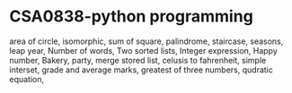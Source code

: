# CSA0838-python programming
area of circle,
isomorphic,
sum of square,
palindrome,
staircase,
seasons,
leap year,
Number of words,
Two sorted lists,
Integer expression,
Happy number,
Bakery,
party,
merge stored list,
celusis to fahrenheit,
simple interset,
grade and average marks,
greatest of three numbers,
qudratic equation,
